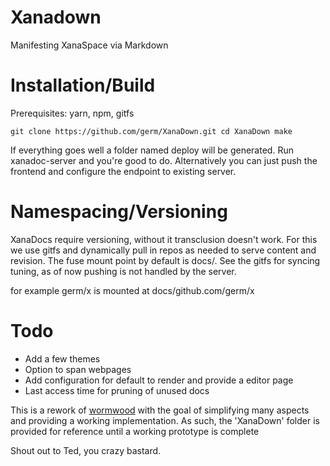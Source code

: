# Xanadown
Manifesting XanaSpace via Markdown

# Installation/Build
Prerequisites: yarn, npm, gitfs

`
git clone https://github.com/germ/XanaDown.git
cd XanaDown
make
`

If everything goes well a folder named deploy will be generated. Run xanadoc-server and you're good to do. Alternatively you 
can just push the frontend and configure the endpoint to existing server. 

# Namespacing/Versioning
XanaDocs require versioning, without it transclusion doesn't work. For this we use gitfs and dynamically pull in repos as needed
to serve content and revision. The fuse mount point by default is docs/. See the gitfs for syncing tuning, as of now pushing is not
handled by the server. 

for example germ/x is mounted at docs/github.com/germ/x

# Todo
- Add a few themes
- Option to span webpages
- Add configuration for default to render and provide a editor page
- Last access time for pruning of unused docs

This is a rework of [wormwood](gitlab.com/krampus/wormwood) with the goal of simplifying many aspects and providing a working implementation. As such, the 'XanaDown' folder is provided for reference until a working prototype is complete

Shout out to Ted, you crazy bastard.
